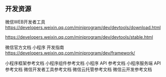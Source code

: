 ## 开发资源

微信WEB开发者工具
https://developers.weixin.qq.com/miniprogram/dev/devtools/download.html

https://developers.weixin.qq.com/miniprogram/dev/devtools/stable.html


微信官方文档 小程序 开发指南
https://developers.weixin.qq.com/miniprogram/dev/framework/

小程序框架参考文档
小程序组件参考文档
小程序 API 参考文档
小程序服务端 API 参考文档
微信开发者工具参考文档
微信云托管参考文档
微信云开发参考文档
